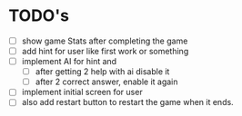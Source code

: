 # TODO's

- [ ] show game Stats after completing the game
- [ ] add hint for user like first work or something
- [ ] implement AI for hint and
  - [ ] after getting 2 help with ai disable it
  - [ ] after 2 correct answer, enable it again
- [ ] implement initial screen for user
- [ ] also add restart button to restart the game when it ends.
